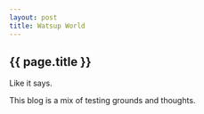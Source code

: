 ```yaml
---
layout: post
title: Watsup World
---
```


{{ page.title }}
----------------
Like it says.

This blog is a mix of testing grounds and thoughts.
